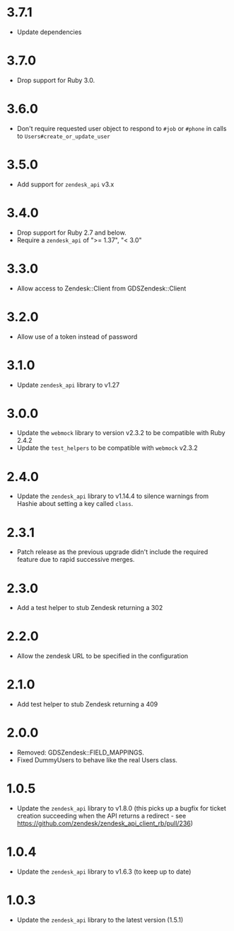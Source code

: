 # 3.7.1

* Update dependencies

# 3.7.0

* Drop support for Ruby 3.0.

# 3.6.0

* Don't require requested user object to respond to `#job` or `#phone` in calls to `Users#create_or_update_user`

# 3.5.0

* Add support for `zendesk_api` v3.x

# 3.4.0

* Drop support for Ruby 2.7 and below.
* Require a `zendesk_api` of ">= 1.37", "< 3.0"

# 3.3.0

* Allow access to Zendesk::Client from GDSZendesk::Client

# 3.2.0

* Allow use of a token instead of password

# 3.1.0

* Update `zendesk_api` library to v1.27

# 3.0.0

* Update the `webmock` library to version v2.3.2 to be compatible with Ruby
2.4.2
* Update the `test_helpers` to be compatible with `webmock` v2.3.2

# 2.4.0

* Update the `zendesk_api` library to v1.14.4 to silence warnings from
Hashie about setting a key called `class`.

# 2.3.1

* Patch release as the previous upgrade didn't include the required
  feature due to rapid successive merges.

# 2.3.0

* Add a test helper to stub Zendesk returning a 302

# 2.2.0

* Allow the zendesk URL to be specified in the configuration

# 2.1.0

* Add test helper to stub Zendesk returning a 409

# 2.0.0

* Removed: GDSZendesk::FIELD_MAPPINGS.
* Fixed DummyUsers to behave like the real Users class.

# 1.0.5

* Update the `zendesk_api` library to v1.8.0 (this picks up a bugfix for
ticket creation succeeding when the API returns a redirect - see
https://github.com/zendesk/zendesk_api_client_rb/pull/236)

# 1.0.4

* Update the `zendesk_api` library to v1.6.3 (to keep up to date)

# 1.0.3

* Update the `zendesk_api` library to the latest version (1.5.1)
